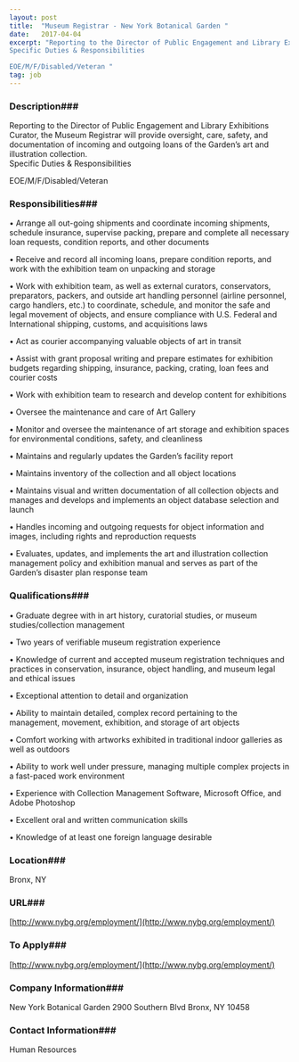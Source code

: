 ```yaml
---
layout: post
title:  "Museum Registrar - New York Botanical Garden "
date:   2017-04-04
excerpt: "Reporting to the Director of Public Engagement and Library Exhibitions Curator, the Museum Registrar will provide oversight, care, safety, and documentation of incoming and outgoing loans of the Garden’s art and illustration collection.  
Specific Duties & Responsibilities

EOE/M/F/Disabled/Veteran "
tag: job
---
```


### Description###

Reporting to the Director of Public Engagement and Library Exhibitions Curator, the Museum Registrar will provide oversight, care, safety, and documentation of incoming and outgoing loans of the Garden’s art and illustration collection.  
Specific Duties & Responsibilities

EOE/M/F/Disabled/Veteran 


### Responsibilities###


• Arrange all out-going shipments and coordinate incoming shipments, schedule insurance, supervise packing, prepare and complete all necessary loan requests, condition reports, and other documents

• Receive and record all incoming loans, prepare condition reports, and work with the exhibition team on unpacking and storage

• Work with exhibition team, as well as external curators, conservators, preparators, packers, and outside art handling personnel (airline personnel, cargo handlers, etc.) to coordinate, schedule, and monitor the safe and legal movement of objects, and ensure compliance with U.S. Federal and International shipping, customs, and acquisitions laws

• Act as courier accompanying valuable objects of art in transit

• Assist with grant proposal writing and prepare estimates for exhibition budgets regarding shipping, insurance, packing, crating, loan fees and courier costs

• Work with exhibition team to research and develop content for exhibitions

• Oversee the maintenance and care of Art Gallery

• Monitor and oversee the maintenance of art storage and exhibition spaces for environmental conditions, safety, and cleanliness

• Maintains and regularly updates the Garden’s facility report

• Maintains inventory of the collection and all object locations

• Maintains visual and written documentation of all collection objects and manages and develops and implements an object database selection and launch

• Handles incoming and outgoing requests for object information and images, including rights and reproduction requests

• Evaluates, updates, and implements the art and illustration collection management policy and exhibition manual and serves as part of the Garden’s disaster plan response team



### Qualifications###


• Graduate degree with in art history, curatorial studies, or museum studies/collection management

• Two years of verifiable museum registration experience

• Knowledge of current and accepted museum registration techniques and practices in conservation, insurance, object handling, and museum legal and ethical issues

• Exceptional attention to detail and organization

• Ability to maintain detailed, complex record pertaining to the management, movement, exhibition, and storage of art objects

• Comfort working with artworks exhibited in traditional indoor galleries as well as outdoors

• Ability to work well under pressure, managing multiple complex projects in a fast-paced work environment

• Experience with Collection Management Software, Microsoft Office, and Adobe Photoshop

• Excellent oral and written communication skills

• Knowledge of at least one foreign language desirable




### Location###

Bronx, NY


### URL###

[http://www.nybg.org/employment/](http://www.nybg.org/employment/)

### To Apply###

[http://www.nybg.org/employment/](http://www.nybg.org/employment/)


### Company Information###

New York Botanical Garden 
2900 Southern Blvd
Bronx, NY 10458


### Contact Information###

Human Resources

